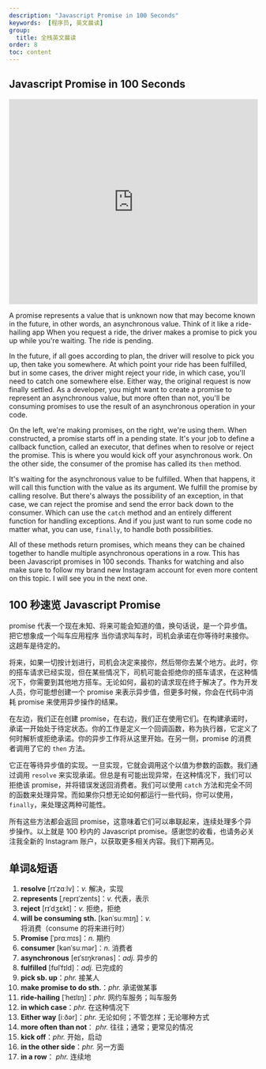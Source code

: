 ```yaml
---
description: "Javascript Promise in 100 Seconds"
keywords:  [程序员, 英文晨读]
group:
  title: 全栈英文晨读
order: 8
toc: content
---
```


## Javascript Promise in 100 Seconds

<iframe width="100%" height="415" src="https://www.youtube.com/embed/RvYYCGs45L4?si=7sseJ4tyA1U73eZT" title="YouTube video player" frameborder="0" allow="accelerometer; autoplay; clipboard-write; encrypted-media; gyroscope; picture-in-picture; web-share" referrerpolicy="strict-origin-when-cross-origin" allowfullscreen></iframe>

A promise represents a value that is unknown now that may become known in the future, in other words, an asynchronous value. Think of it like a ride-hailing app When you request a ride, the driver makes a promise to pick you up while you're waiting. The ride is pending.

In the future, if all goes according to plan, the driver will resolve to pick you up, then take you somewhere. At which point your ride has been fulfilled, but in some cases, the driver might reject your ride, in which case, you'll need to catch one somewhere else. Either way, the original request is now finally settled. As a developer, you might want to create a promise to represent an asynchronous value, but more often than not, you'll be consuming promises to use the result of an asynchronous operation in your code.

On the left, we're making promises, on the right, we're using them. When constructed, a promise starts off in a pending state. It's your job to define a callback function, called an executor, that defines when to resolve or reject the promise. This is where you would kick off your asynchronous work. On the other side, the consumer of the promise has called its `then` method.

It's waiting for the asynchronous value to be fulfilled. When that happens, it will call this function with the value as its argument. We fulfill the promise by calling resolve. But there's always the possibility of an exception, in that case, we can reject the promise and send the error back down to the consumer. Which can use the `catch` method and an entirely different function for handling exceptions. And if you just want to run some code no matter what, you can use, `finally`, to handle both possibilities.

All of these methods return promises, which means they can be chained together to handle multiple asynchronous operations in a row. This has been Javascript promises in 100 seconds. Thanks for watching and also make sure to follow my brand new Instagram account for even more content on this topic. I will see you in the next one.

## 100 秒速览 Javascript Promise

promise 代表一个现在未知、将来可能会知道的值，换句话说，是一个异步值。把它想象成一个叫车应用程序 当你请求叫车时，司机会承诺在你等待时来接你。这趟车是待定的。

将来，如果一切按计划进行，司机会决定来接你，然后带你去某个地方。此时，你的搭车请求已经实现，但在某些情况下，司机可能会拒绝你的搭车请求，在这种情况下，你需要到其他地方搭车。无论如何，最初的请求现在终于解决了。作为开发人员，你可能想创建一个 promise 来表示异步值，但更多时候，你会在代码中消耗 promise 来使用异步操作的结果。

在左边，我们正在创建 promise，在右边，我们正在使用它们。在构建承诺时，承诺一开始处于待定状态。你的工作是定义一个回调函数，称为执行器，它定义了何时解析或拒绝承诺。你的异步工作将从这里开始。在另一侧，promise 的消费者调用了它的 `then` 方法。

它正在等待异步值的实现。一旦实现，它就会调用这个以值为参数的函数。我们通过调用 `resolve` 来实现承诺。但总是有可能出现异常，在这种情况下，我们可以拒绝该 promise，并将错误发送回消费者。我们可以使用 `catch` 方法和完全不同的函数来处理异常。而如果你只想无论如何都运行一些代码，你可以使用，`finally`，来处理这两种可能性。

所有这些方法都会返回 promise，这意味着它们可以串联起来，连续处理多个异步操作。以上就是 100 秒内的 Javascript promise。感谢您的收看，也请务必关注我全新的 Instagram 账户，以获取更多相关内容。我们下期再见。

## 单词&短语

1. **resolve** [rɪˈzɑːlv]：*v.* 解决，实现
1. **represents** [ˌreprɪˈzents]：*v.* 代表，表示
1. **reject** [rɪˈdʒɛkt]：*v.* 拒绝，拒绝
1. **will be consuming sth.** [kənˈsuːmɪŋ]：*v.* 将消费（consume 的将来进行时）
1. **Promise** [ˈprɑːmɪs]：*n.* 期约
1. **consumer** [kənˈsuːmər]：*n.* 消费者
1. **asynchronous** [eɪˈsɪŋkrənəs]：*adj.* 异步的
1. **fulfilled** [fʊlˈfɪld]：*adj.* 已完成的
1. **pick sb. up**：*phr.* 接某人
1. **make promise to do sth.**：*phr.* 承诺做某事
1. **ride-hailing** [ˈheɪlɪŋ]：*phr.* 网约车服务；叫车服务
1. **in which case**：*phr.* 在这种情况下
1. **Either way** [iːðər]：*phr.* 无论如何；不管怎样；无论哪种方式
1. **more often than not**： *phr.* 往往；通常；更常见的情况
1. **kick off**：*phr.* 开始，启动
1. **in the other side**：*phr.* 另一方面
1. **in a row**： *phr.* 连续地
